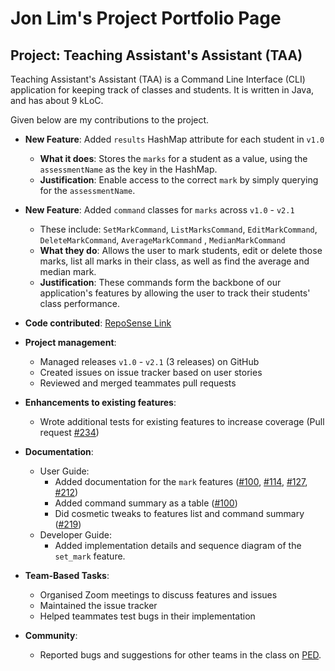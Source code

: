 # Jon Lim's Project Portfolio Page

## Project: Teaching Assistant's Assistant (TAA)
Teaching Assistant's Assistant (TAA) is a Command Line Interface (CLI) application for keeping track of classes and students.
It is written in Java, and has about 9 kLoC. 

Given below are my contributions to the project.
* **New Feature**: Added `results` HashMap attribute for each student in `v1.0`
  * **What it does**: Stores the `marks` for a student as a value, using the `assessmentName` as the key in the HashMap.
  * **Justification**: Enable access to the correct `mark` by simply querying for the `assessmentName`.
  
* **New Feature**: Added `command` classes for `marks` across `v1.0` - `v2.1`
  * These include: `SetMarkCommand`, `ListMarksCommand`, `EditMarkCommand`, `DeleteMarkCommand`, `AverageMarkCommand`
  , `MedianMarkCommand`
  * **What they do**: Allows the user to mark students, edit or delete those marks, list all marks in their class, 
  as well as find the average and median mark.
  * **Justification**: These commands form the backbone of our application's features by allowing the user
  to track their students' class performance.

* **Code contributed**: [RepoSense Link](https://nus-cs2113-ay2122s1.github.io/tp-dashboard/?search=&sort=groupTitle&sortWithin=title&since=2021-09-25&timeframe=commit&mergegroup=&groupSelect=groupByRepos&breakdown=false&tabOpen=true&tabType=authorship&tabAuthor=Jon-the-MELON&tabRepo=AY2122S1-CS2113T-F12-3%2Ftp%5Bmaster%5D&authorshipIsMergeGroup=false&authorshipFileTypes=docs~functional-code~test-code&authorshipIsBinaryFileTypeChecked=false)

* **Project management**:
    * Managed releases `v1.0` - `v2.1` (3 releases) on GitHub
    * Created issues on issue tracker based on user stories
    * Reviewed and merged teammates pull requests 

* **Enhancements to existing features**:
    * Wrote additional tests for existing features to increase coverage 
      (Pull request [\#234](https://github.com/AY2122S1-CS2113T-F12-3/tp/pull/234/files))

* **Documentation**:
    * User Guide:
        * Added documentation for the `mark` features 
         ([\#100](https://github.com/AY2122S1-CS2113T-F12-3/tp/pull/100/files), 
          [\#114](https://github.com/AY2122S1-CS2113T-F12-3/tp/pull/114/files), 
          [\#127](https://github.com/AY2122S1-CS2113T-F12-3/tp/pull/127/files),
          [\#212](https://github.com/AY2122S1-CS2113T-F12-3/tp/pull/212/files))
        * Added command summary as a table ([\#100](https://github.com/AY2122S1-CS2113T-F12-3/tp/pull/100/files))
        * Did cosmetic tweaks to features list and command summary 
          ([\#219](https://github.com/AY2122S1-CS2113T-F12-3/tp/pull/219/files))
    * Developer Guide:
        * Added implementation details and sequence diagram of the `set_mark` feature.
      
* **Team-Based Tasks**:
    * Organised Zoom meetings to discuss features and issues
    * Maintained the issue tracker
    * Helped teammates test bugs in their implementation

* **Community**:
    * Reported bugs and suggestions for other teams in the class on [PED](https://github.com/jon-the-melon/ped/issues).
    